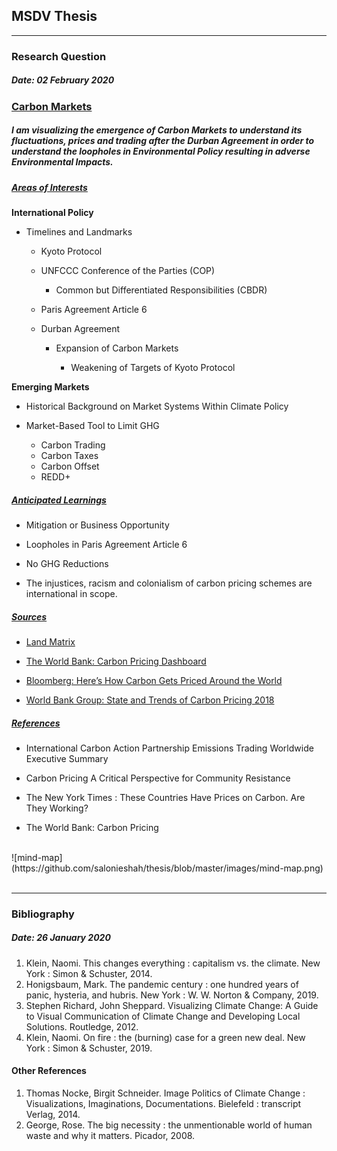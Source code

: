## MSDV Thesis <br>

-------------------------------------------------------------------------------------
### Research Question <a name="research-question"></a> <br/> 
##### Date: 02 February 2020 <br>

### <u> Carbon Markets </u> <br>

##### I am visualizing the emergence of Carbon Markets to understand its fluctuations, prices and trading after the Durban Agreement in order to understand the loopholes in Environmental Policy resulting in adverse Environmental Impacts. <br/>

##### <u> Areas of Interests </u>

<b> International Policy </b>

- Timelines and Landmarks

	- Kyoto Protocol
	- UNFCCC Conference of the Parties (COP)

		- Common but Differentiated Responsibilities (CBDR)

	- Paris Agreement Article 6
	- Durban Agreement 

		-  Expansion of Carbon Markets 

			- Weakening of Targets of Kyoto Protocol

<b> Emerging Markets </b>

- Historical Background on
Market Systems Within
Climate Policy
- Market-Based Tool to Limit GHG

	- Carbon Trading
	- Carbon Taxes
	- Carbon Offset
	- REDD+

##### <u> Anticipated Learnings </u>

- Mitigation or Business Opportunity

- Loopholes in Paris Agreement Article 6

- No GHG Reductions

- The injustices, racism and colonialism of carbon pricing schemes are international in scope. 
	
##### <u> Sources </u>

- [Land Matrix](https://landmatrix.org/data/)

- [The World Bank: Carbon Pricing Dashboard](https://carbonpricingdashboard.worldbank.org/map_data)

- [Bloomberg: Here’s How Carbon Gets Priced Around the World](https://www.bloomberg.com/graphics/2018-carbon-pricing/)

- [World Bank Group: State and Trends of Carbon Pricing 2018](https://openknowledge.worldbank.org/bitstream/handle/10986/29687/9781464812927.pdf?sequence=5&isAllowed=y,%20ECOFYS)

##### <u> References </u>

- International Carbon Action Partnership Emissions Trading Worldwide Executive Summary

- Carbon Pricing A Critical Perspective for Community Resistance

- The New York Times : These Countries Have Prices on Carbon. Are They Working?

- The World Bank: Carbon Pricing

<br>
![mind-map](https://github.com/salonieshah/thesis/blob/master/images/mind-map.png)
<br>
<br>


-----------------------------------------------------------------------------------------------

### Bibliography <a name="bibliography"></a> <br/> 
##### Date: 26 January 2020 <br>

1. Klein, Naomi. This changes everything : capitalism vs. the climate. New York : Simon & Schuster, 2014. <br/>
2. Honigsbaum, Mark. The pandemic century : one hundred years of panic, hysteria, and hubris. New York : W. W. Norton & Company, 2019. <br/>
3. Stephen Richard, John Sheppard. Visualizing Climate Change: A Guide to Visual Communication of Climate Change and Developing Local Solutions. Routledge, 2012. <br/>
4. Klein, Naomi. On fire : the (burning) case for a green new deal. New York : Simon & Schuster, 2019. <br/>

#### Other References
1. Thomas Nocke, Birgit Schneider. Image Politics of Climate Change : Visualizations, Imaginations, Documentations. Bielefeld : transcript Verlag, 2014. <br/>
2. George, Rose. The big necessity : the unmentionable world of human waste and why it matters. Picador, 2008. <br/>